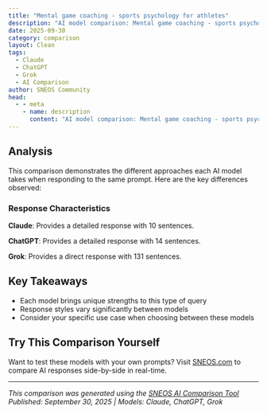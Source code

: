 ```yaml
---
title: "Mental game coaching - sports psychology for athletes"
description: "AI model comparison: Mental game coaching - sports psychology for athletes..."
date: 2025-09-30
category: comparison
layout: Clean
tags:
  - Claude
  - ChatGPT
  - Grok
  - AI Comparison
author: SNEOS Community
head:
  - - meta
    - name: description
      content: "AI model comparison: Mental game coaching - sports psychology for athletes..."
---
```


<ChatComparison
  title="Mental game coaching - sports psychology for athletes"
  prompt="Mental game coaching - sports psychology for athletes"
  :responses='{
    "Claude": "# Mental Game Coaching: Sports Psychology for Athletes\n\nMental game coaching focuses on developing the psychological skills that separate good athletes from great ones. Here\u0027s a comprehensive overview:\n\n## Core Mental Skills\n\n### **1. Focus \u0026 Concentration**\n- **Present moment awareness** - staying in the \u0022now\u0022 during competition\n- **Selective attention** - filtering out distractions\n- **Concentration cues** - developing personal focus triggers\n- **Pre-performance routines** - creating consistent mental preparation\n\n### **2. Confidence Building**\n- **Self-efficacy development** - belief in your abilities\n- **Positive self-talk** - replacing negative internal dialogue\n- **Success visualization** - mental rehearsal of peak performance\n- **Achievement anchoring** - drawing on past successes\n\n### **3. Emotional Regulation**\n- **Anxiety management** - controlling pre-competition nerves\n- **Anger control** - channeling frustration productively\n- **Pressure handling** - thriving in high-stakes situations\n- **Recovery skills** - bouncing back from mistakes quickly\n\n## Key Techniques\n\n### **Mental Imagery \u0026 Visualization**\n- **Outcome imagery** - seeing yourself succeeding\n- **Process imagery** - rehearsing technique and strategy\n- **Multi-sensory practice** - engaging all senses in mental rehearsal\n- **Coping imagery** - preparing for challenging scenarios\n\n### **Goal Setting Strategies**\n- **SMART goals** - Specific, Measurable, Achievable, Relevant, Time-bound\n- **Process vs. outcome goals** - focusing on controllable factors\n- **Short and long-term planning** - creating stepping stones to success\n- **Goal adjustment** - adapting objectives based on progress\n\n### **Mindfulness \u0026 Flow States**\n- **Meditation practices** - developing mental clarity\n- **Body awareness** - connecting mind and physical performance\n- **Flow triggers** - identifying conditions for peak performance\n- **Mindful training** - quality over quantity approach\n\n## Common Mental Challenges\n\n### **Performance Anxiety**\n- **Symptoms**: Racing heart, sweaty palms, negative thoughts\n- **Solutions**: Breathing techniques, progressive muscle relaxation, reframing anxiety as excitement\n\n### **Fear of Failure**\n- **Symptoms**: Playing not to lose, overthinking, tension\n- **Solutions**: Embracing mistakes as learning, focusing on effort over outcome\n\n### **Perfectionism**\n- **Symptoms**: All-or-nothing thinking, frustration with small errors\n- **Solutions**: Setting realistic standards, celebrating progress\n\n### **Motivation Issues**\n- **Symptoms**: Loss of enjoyment, burnout, inconsistent effort\n- **Solutions**: Reconnecting with intrinsic motivation, varying training\n\n## Performance Routines\n\n### **Pre-Competition Routine**\n1. **Physical preparation** - warm-up and activation\n2. **Mental preparation** - visualization and goal review\n3. **Emotional regulation** - calming or energizing as needed\n4. **Focus narrowing** - transitioning to performance mindset\n\n### **During Competition**\n- **Reset routines** - quick recovery from mistakes\n- **Refocusing cues** - getting back on track\n- **Energy management** - maintaining optimal arousal\n- **Decision-making protocols** - staying decisive under pressure\n\n### **Post-Competition**\n- **Performance review** - objective analysis\n- **Emotional processing** - dealing with outcomes\n- **Learning extraction** - identifying improvement areas\n- **Recovery planning** - mental and physical restoration\n\n## Working with a Mental Coach\n\n### **What to Expect**\n- **Assessment phase** - identifying strengths and areas for improvement\n- **Skill development** - learning and practicing mental techniques\n- **Application training** - using skills in practice and competition\n- **Ongoing refinement** - adapting strategies as you progress\n\n### **Finding the Right Coach**\n- **Credentials** - look for certified sport psychology professionals\n- **Experience** - preferably with athletes in your sport\n- **Approach compatibility** - methods that resonate with you\n- **Communication style** - someone you can build rapport with\n\n## Self-Coaching Strategies\n\n### **Daily Mental Training**\n- **5-10 minutes of visualization**\n- **Positive self-talk practice**\n- **Mindfulness or meditation**\n- **Goal review and adjustment**\n\n### **Performance Journaling**\n- Track mental state before/during/after training\n- Note what mental strategies work best\n- Identify patterns in peak vs. poor performances\n- Set weekly mental game goals\n\n### **Building Mental Toughness**\n- **",
    "ChatGPT": "Mental game coaching in sports psychology focuses on helping athletes improve their mental and emotional skills to enhance athletic performance. It involves techniques and strategies to build mental toughness, manage stress, improve focus, and maintain motivation. Here are some key aspects of mental game coaching for athletes:\n\n### 1. Goal Setting\n- Establishing clear, realistic, and measurable goals\n- Using short-term and long-term goals to maintain motivation\n- Creating actionable plans to reach objectives\n\n### 2. Visualization and Mental Imagery\n- Using mental rehearsal to visualize successful performance\n- Enhancing confidence and focus through imagery\n- Reducing anxiety by mentally practicing coping strategies\n\n### 3. Focus and Concentration\n- Teaching techniques to maintain attention during competition\n- Managing distractions both internal (thoughts, emotions) and external (crowd noise)\n- Developing routines to enhance concentration consistency\n\n### 4. Stress and Anxiety Management\n- Identifying sources of performance anxiety\n- Breathing exercises, progressive muscle relaxation, and mindfulness\n- Cognitive restructuring to challenge negative thoughts\n\n### 5. Building Confidence and Self-Belief\n- Positive self-talk and affirmations\n- Reflecting on past successes and strengths\n- Developing a resilient mindset to handle setbacks\n\n### 6. Motivation and Commitment\n- Understanding intrinsic and extrinsic motivation factors\n- Keeping athletes engaged and committed during training and competition\n- Overcoming plateaus and burnout\n\n### 7. Emotional Regulation\n- Recognizing and managing emotions under pressure\n- Staying calm and composed during high-stress moments\n\n### 8. Developing Mental Toughness\n- Cultivating perseverance, resilience, and grit\n- Adapting to adversity and bouncing back from failure\n\n### 9. Communication Skills\n- Enhancing athlete-coach communication\n- Understanding team dynamics and leadership roles\n\n### 10. Sleep and Recovery Psychology\n- Emphasizing the role of mental rest in performance\n- Strategies to improve sleep quality and recovery mindset\n\n---\n\n### How Mental Game Coaching Helps Athletes\n- Improves competitive consistency\n- Enhances ability to perform under pressure\n- Increases enjoyment and satisfaction in sport\n- Reduces performance slumps and burnout\n- Supports long-term athletic development\n\n---\n\n### Working with a Mental Game Coach\n- One-on-one sessions tailored to the athlete\u2019s needs\n- Workshops and group sessions for teams\n- Ongoing support with monitoring and feedback\n\nIf you want, I can suggest some exercises or techniques tailored for specific sports or issues you\u2019re facing. Would you like that?",
    "Grok": "Mental game coaching, rooted in sports psychology, focuses on enhancing an athlete\u0027s mental and emotional skills to optimize performance, build resilience, and achieve their full potential. It addresses the psychological aspects of sport, such as confidence, focus, motivation, and stress management, which are often as critical as physical skills. Below, I\u0027ll outline the key components of mental game coaching and practical strategies for athletes.\n\n---\n\n### **What is Mental Game Coaching?**\nMental game coaching involves working with athletes (individually or in teams) to develop the psychological tools needed to perform under pressure, overcome challenges, and maintain a positive mindset. Sports psychology, the foundation of mental game coaching, combines principles of psychology with performance science to help athletes master their mental state in competitive environments.\n\nCoaches or sports psychologists work to:\n- Build mental toughness and resilience.\n- Improve focus and concentration.\n- Manage anxiety, stress, and performance pressure.\n- Enhance motivation and goal-setting skills.\n- Develop routines for pre- and post-competition mental preparation.\n\n---\n\n### **Key Areas of Focus in Mental Game Coaching**\n\n1. **Confidence and Self-Belief**\n   - Why it matters: Confidence influences how athletes approach challenges and recover from setbacks. Low confidence can lead to hesitation or fear of failure.\n   - Strategies:\n     - Reflect on past successes to reinforce self-belief (e.g., journaling about achievements).\n     - Use positive self-talk: Replace negative thoughts (\u0022I\u2019ll never win\u0022) with affirmations (\u0022I\u2019ve trained hard and can do this\u0022).\n     - Visualization: Mentally rehearse successful performances to build a sense of preparedness.\n\n2. **Focus and Concentration**\n   - Why it matters: Distractions (internal doubts or external noise) can derail performance during critical moments.\n   - Strategies:\n     - Practice mindfulness and meditation to stay present in the moment.\n     - Develop cue words or triggers (e.g., saying \u0022focus\u0022 or tapping equipment) to refocus during competition.\n     - Train in distracting environments to build mental discipline.\n\n3. **Stress and Anxiety Management**\n   - Why it matters: Performance anxiety can cause physical tension, overthinking, or choking under pressure.\n   - Strategies:\n     - Breathing exercises: Use deep, diaphragmatic breathing to calm the nervous system before and during events.\n     - Progressive muscle relaxation: Release physical tension by tensing and relaxing muscle groups.\n     - Reframe anxiety as excitement: Teach athletes to view nerves as a sign of readiness rather than fear.\n\n4. **Motivation and Goal Setting**\n   - Why it matters: Motivation drives consistent effort, while clear goals provide direction and measurable progress.\n   - Strategies:\n     - Set SMART goals (Specific, Measurable, Achievable, Relevant, Time-bound) to create actionable steps.\n     - Balance intrinsic (personal growth) and extrinsic (winning) motivation to maintain long-term commitment.\n     - Break larger goals into smaller milestones to sustain momentum and celebrate progress.\n\n5. **Mental Toughness and Resilience**\n   - Why it matters: Athletes face setbacks (injuries, losses, criticism) that test their ability to bounce back.\n   - Strategies:\n     - Develop a growth mindset: View challenges as opportunities to learn, not as failures.\n     - Practice adversity training: Simulate tough scenarios in training (e.g., practicing while fatigued) to build grit.\n     - Focus on controllable factors: Encourage athletes to prioritize effort and attitude over outcomes like winning or external opinions.\n\n6. **Pre- and Post-Competition Routines**\n   - Why it matters: Consistent routines help athletes enter a focused mental state before competition and process results afterward.\n   - Strategies:\n     - Pre-competition: Create a ritual (e.g., listening to a specific playlist, visualizing success) to build readiness.\n     - Post-competition: Reflect on performance (what went well, what to improve) without overemphasizing wins or losses.\n     - Use cooldown techniques (stretching, journaling) to transition mentally from competition to recovery.\n\n---\n\n### **Practical Tools for Mental Game Coaching**\n\n1. **Visualization (Mental Imagery)**\n   - Athletes mentally rehearse their performance, imagining every detail (sights, sounds, emotions) of success.\n   - Example: A basketball player visualizes making free throws under pressure, feeling the ball leave their hands and hearing the swish.\n\n2. **Positive Self-Talk**\n   - Replace self-critical thoughts with constructive, encouraging statements.\n   - Example: Change \u201CI always mess up in big games\u201D to \u201CI\u2019m prepared and ready to compete.\u201D\n\n3. **Mindfulness and Meditation**\n   - Helps athletes stay present and reduce overthinking by focusing on breath or body sensations.\n   - Apps like Headspace or Calm can guide beginners through short sessions.\n\n4. **Performance Journaling**\n   - Athletes record thoughts, emotions, and reflections before and after training or competitions to identify patterns and areas for growth.\n   - Prompts: \u201CWhat did I do well today?\u201D \u201CWhat challenged me, and how can I improve?\u201D\n\n5. **Team Dynamics (if applicable)**\n   - Address interpersonal conflicts, build trust, and foster a supportive environment through team-building exercises and open communication.\n\n---\n\n### **Role of a Mental Game Coach or Sports Psychologist**\nA mental game coach or sports psychologist collaborates with athletes to:\n- Assess mental strengths and weaknesses through interviews, questionnaires, or observation.\n- Tailor interventions to individual needs (e.g., anxiety management for one athlete, confidence-building for another).\n- Provide ongoing support during training, competition seasons, and off-seasons.\n- Work alongside physical coaches to integrate mental training into daily routines.\n\n**Qualifications to Look For:**\n- Certification in sports psychology (e.g., from the Association for Applied Sport Psychology, AASP).\n- Experience working with athletes in specific sports or competitive levels.\n- Background in psychology or counseling for a deeper understanding of mental health.\n\n---\n\n### **Benefits of Mental Game Coaching**\n- Improved performance consistency, especially under pressure.\n- Greater emotional regulation during high-stress moments.\n- Enhanced recovery from setbacks or injuries through a resilient mindset.\n- Better overall well-being, as mental skills can translate to life beyond sports (e.g., stress management in academics or careers).\n\n---\n\n### **Common Challenges and How to Address Them**\n1. **Resistance to Mental Training**\n   - Challenge: Some athletes view mental coaching as a sign of weakness or irrelevant to their physical game.\n   - Solution: Normalize mental training by highlighting how elite athletes (e.g., Michael Jordan, Serena Williams) use sports psychology. Frame it as a competitive edge.\n2. **Time Constraints**\n   - Challenge: Athletes may struggle to fit mental training into packed schedules.\n   - Solution: Integrate brief exercises (e.g., 5-minute breathing or visualization) into existing routines like warm-ups or cooldowns.\n3. **Overcoming Failure or Slumps**\n   - Challenge: Prolonged poor performance can damage confidence and motivation.\n   - Solution: Focus on process over outcome\u2014emphasize effort, learning, and small improvements. Use past successes to rebuild belief.\n\n---\n\n### **Mental Game Coaching for Different Levels**\n- **Youth Athletes:** Focus on building a love for the sport, teaching basic mental skills (e.g., focus, goal-setting), and managing parental/coach pressure.\n- **Amateur/Collegiate Athletes:** Emphasize balancing sport with academics, managing performance anxiety, and building resilience for higher stakes.\n- **Professional Athletes:** Address burnout, media scrutiny, and maintaining peak mental performance over long careers. Tailor strategies for specific high-pressure events (e.g., Olympics, championships).\n\n---\n\n### **Recommended Resources**\n- **Books:**\n  - *\u0022The Inner Game of Tennis\u0022* by W. Timothy Gallwey \u2013 A classic on mental performance in sports.\n  - *\u0022Mind Gym\u0022* by Gary Mack \u2013 Practical mental strategies for athletes.\n  - *\u0022Choke\u0022* by Sian Beilock \u2013 Explores why athletes underperform under pressure and how to prevent it.\n- **Podcasts:**\n  - \u201CFinding Mastery\u201D by Dr. Michael Gervais \u2013 Interviews with elite athletes and coaches on mental performance.\n  - \u201CThe Sport Psych Show\u201D by Dan Abrahams \u2013 Insights into sports psychology for athletes and coaches.\n- **Organizations:**\n  - Association for Applied Sport Psychology (AASP) \u2013 Resources and directories for certified consultants.\n  - International Society of Sport Psychology (ISSP) \u2013 Research and global perspectives on mental training.\n\n---\n\n### **How to Get Started**\n1. **Self-Assessment:** Identify mental strengths and areas for improvement (e.g., \u201CDo I lose focus easily?\u201D \u201CAm I overly critical of myself?\u201D).\n2. **Seek Support:** Connect with a certified sports psychologist or mental game coach through local sports organizations, universities, or online directories.\n3. **Integrate Mental Training:** Dedicate time weekly to mental skills, just as you would for physical training (e.g., 10-15 minutes of visualization daily).\n4. **Track Progress:** Use journaling or feedback from a coach to monitor how mental strategies impact performance and well-being.\n\n---\n\nMental game coaching is a powerful tool for athletes at any level. By mastering the psychological aspects of sport, athletes can unlock higher performance, enjoy their journey, and handle the inevitable ups and downs of competition. If you have a specific sport, level, or mental challenge in mind, I can tailor further advice!"
  }'
  published-date="16:53"
/>

## Analysis

This comparison demonstrates the different approaches each AI model takes when responding to the same prompt. Here are the key differences observed:

### Response Characteristics

**Claude**: Provides a detailed response with 10 sentences. 

**ChatGPT**: Provides a detailed response with 14 sentences. 

**Grok**: Provides a direct response with 131 sentences. 

## Key Takeaways

- Each model brings unique strengths to this type of query
- Response styles vary significantly between models
- Consider your specific use case when choosing between these models

## Try This Comparison Yourself

Want to test these models with your own prompts? Visit [SNEOS.com](https://sneos.com) to compare AI responses side-by-side in real-time.

---

*This comparison was generated using the [SNEOS AI Comparison Tool](https://sneos.com)*
*Published: September 30, 2025 | Models: Claude, ChatGPT, Grok*
